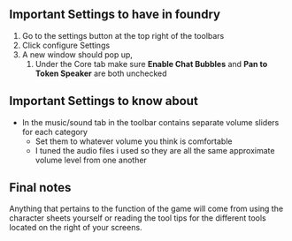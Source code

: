 
## Important Settings to have in foundry

1. Go to the settings button at the top right of the toolbars
2. Click configure Settings
3. A new window should pop up,
	1. Under the Core tab make sure **Enable Chat Bubbles** and **Pan to Token Speaker** are both unchecked

## Important Settings to know about

- In the music/sound tab in the toolbar contains separate volume sliders for each category
	- Set them to whatever volume you think is comfortable
	- I tuned the audio files i used so they are all the same approximate volume level from one another

## Final notes
Anything that pertains to the function of the game will come from using the character sheets yourself or reading the tool tips for the different tools located on the right of your screens.